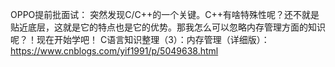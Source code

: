 OPPO提前批面试：
突然发现C/C++的一个关键。C++有啥特殊性呢？还不就是贴近底层，这就是它的特点也是它的优势。那我怎么可以忽略内存管理方面的知识呢？！现在开始学吧！
C语言知识整理（3）：内存管理（详细版）：
https://www.cnblogs.com/yif1991/p/5049638.html
